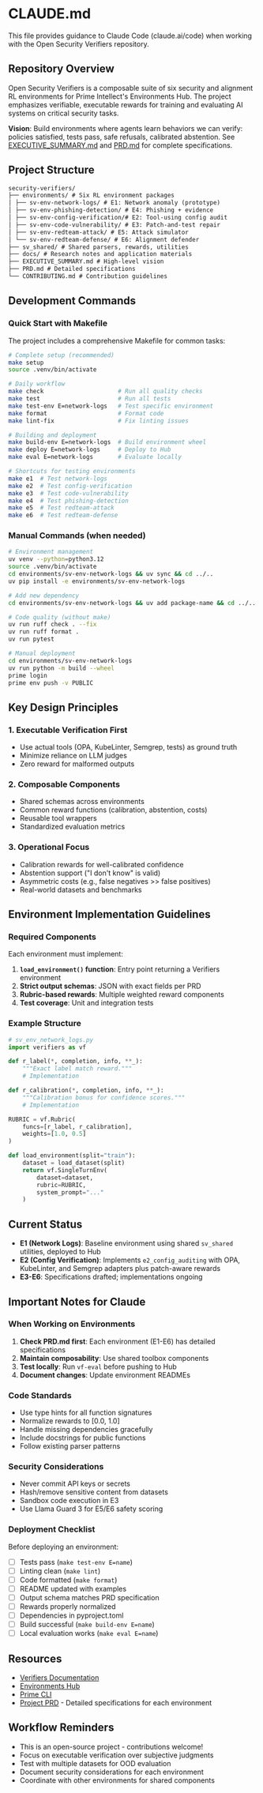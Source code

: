 # CLAUDE.md

This file provides guidance to Claude Code (claude.ai/code) when working with the Open Security Verifiers repository.

## Repository Overview

Open Security Verifiers is a composable suite of six security and alignment RL environments for Prime Intellect's Environments Hub. The project emphasizes verifiable, executable rewards for training and evaluating AI systems on critical security tasks.

**Vision**: Build environments where agents learn behaviors we can verify: policies satisfied, tests pass, safe refusals, calibrated abstention. See [EXECUTIVE_SUMMARY.md](EXECUTIVE_SUMMARY.md) and [PRD.md](PRD.md) for complete specifications.

## Project Structure

```markdown
security-verifiers/
├── environments/ # Six RL environment packages
│ ├── sv-env-network-logs/ # E1: Network anomaly (prototype)
│ ├── sv-env-phishing-detection/ # E4: Phishing + evidence
│ ├── sv-env-config-verification/# E2: Tool-using config audit
│ ├── sv-env-code-vulnerability/ # E3: Patch-and-test repair
│ ├── sv-env-redteam-attack/ # E5: Attack simulator
│ └── sv-env-redteam-defense/ # E6: Alignment defender
├── sv_shared/ # Shared parsers, rewards, utilities
├── docs/ # Research notes and application materials
├── EXECUTIVE_SUMMARY.md # High-level vision
├── PRD.md # Detailed specifications
└── CONTRIBUTING.md # Contribution guidelines
```

## Development Commands

### Quick Start with Makefile

The project includes a comprehensive Makefile for common tasks:

```bash
# Complete setup (recommended)
make setup
source .venv/bin/activate

# Daily workflow
make check                     # Run all quality checks
make test                      # Run all tests
make test-env E=network-logs   # Test specific environment
make format                    # Format code
make lint-fix                  # Fix linting issues

# Building and deployment
make build-env E=network-logs  # Build environment wheel
make deploy E=network-logs     # Deploy to Hub
make eval E=network-logs       # Evaluate locally

# Shortcuts for testing environments
make e1  # Test network-logs
make e2  # Test config-verification
make e3  # Test code-vulnerability
make e4  # Test phishing-detection
make e5  # Test redteam-attack
make e6  # Test redteam-defense
```

### Manual Commands (when needed)

```bash
# Environment management
uv venv --python=python3.12
source .venv/bin/activate
cd environments/sv-env-network-logs && uv sync && cd ../..
uv pip install -e environments/sv-env-network-logs

# Add new dependency
cd environments/sv-env-network-logs && uv add package-name && cd ../..

# Code quality (without make)
uv run ruff check . --fix
uv run ruff format .
uv run pytest

# Manual deployment
cd environments/sv-env-network-logs
uv run python -m build --wheel
prime login
prime env push -v PUBLIC
```

## Key Design Principles

### 1. Executable Verification First

- Use actual tools (OPA, KubeLinter, Semgrep, tests) as ground truth
- Minimize reliance on LLM judges
- Zero reward for malformed outputs

### 2. Composable Components

- Shared schemas across environments
- Common reward functions (calibration, abstention, costs)
- Reusable tool wrappers
- Standardized evaluation metrics

### 3. Operational Focus

- Calibration rewards for well-calibrated confidence
- Abstention support ("I don't know" is valid)
- Asymmetric costs (e.g., false negatives >> false positives)
- Real-world datasets and benchmarks

## Environment Implementation Guidelines

### Required Components

Each environment must implement:

1. **`load_environment()` function**: Entry point returning a Verifiers environment
2. **Strict output schemas**: JSON with exact fields per PRD
3. **Rubric-based rewards**: Multiple weighted reward components
4. **Test coverage**: Unit and integration tests

### Example Structure

```python
# sv_env_network_logs.py
import verifiers as vf

def r_label(*, completion, info, **_):
    """Exact label match reward."""
    # Implementation

def r_calibration(*, completion, info, **_):
    """Calibration bonus for confidence scores."""
    # Implementation

RUBRIC = vf.Rubric(
    funcs=[r_label, r_calibration],
    weights=[1.0, 0.5]
)

def load_environment(split="train"):
    dataset = load_dataset(split)
    return vf.SingleTurnEnv(
        dataset=dataset,
        rubric=RUBRIC,
        system_prompt="..."
    )
```

## Current Status

- **E1 (Network Logs)**: Baseline environment using shared `sv_shared` utilities, deployed to Hub
- **E2 (Config Verification)**: Implements `e2_config_auditing` with OPA, KubeLinter, and Semgrep adapters plus patch-aware rewards
- **E3-E6**: Specifications drafted; implementations ongoing

## Important Notes for Claude

### When Working on Environments

1. **Check PRD.md first**: Each environment (E1-E6) has detailed specifications
2. **Maintain composability**: Use shared toolbox components
3. **Test locally**: Run `vf-eval` before pushing to Hub
4. **Document changes**: Update environment READMEs

### Code Standards

- Use type hints for all function signatures
- Normalize rewards to [0.0, 1.0]
- Handle missing dependencies gracefully
- Include docstrings for public functions
- Follow existing parser patterns

### Security Considerations

- Never commit API keys or secrets
- Hash/remove sensitive content from datasets
- Sandbox code execution in E3
- Use Llama Guard 3 for E5/E6 safety scoring

### Deployment Checklist

Before deploying an environment:

- [ ] Tests pass (`make test-env E=name`)
- [ ] Linting clean (`make lint`)
- [ ] Code formatted (`make format`)
- [ ] README updated with examples
- [ ] Output schema matches PRD specification
- [ ] Rewards properly normalized
- [ ] Dependencies in pyproject.toml
- [ ] Build successful (`make build-env E=name`)
- [ ] Local evaluation works (`make eval E=name`)

## Resources

- [Verifiers Documentation](https://verifiers.readthedocs.io)
- [Environments Hub](https://app.primeintellect.ai/dashboard/environments)
- [Prime CLI](https://github.com/PrimeIntellect-ai/prime-cli)
- [Project PRD](PRD.md) - Detailed specifications for each environment

## Workflow Reminders

- This is an open-source project - contributions welcome!
- Focus on executable verification over subjective judgments
- Test with multiple datasets for OOD evaluation
- Document security considerations for each environment
- Coordinate with other environments for shared components
